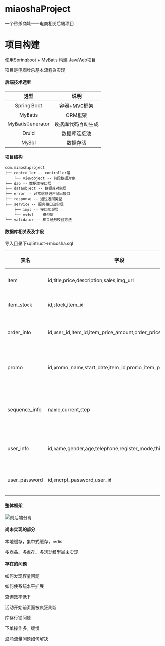 # miaoshaProject
一个秒杀商城——电商相关后端项目
# 项目构建

使用Springboot + MyBatis 构建 JavaWeb项目

项目是电商秒杀基本流程及实现



#### 后端技术选型

|       选型       |        说明        |
| :--------------: | :----------------: |
|   Spring Boot    |    容器+MVC框架    |
|     MyBatis      |      ORM框架       |
| MyBatisGenerator | 数据库代码自动生成 |
|      Druid       |    数据库连接池    |
|      MySql       |      数据存储      |



#### 项目结构

```
com.miaoshaproject
├── controller -- controller层
	└── viewobject -- 前段数据对象
├── dao -- 数据库接口层
├── dataobject -- 数据库对象层
├── error -- 异常信息通用抛出接口
├── response -- 通过返回类型
├── service -- 服务接口及实现
	├── impl -- 接口实现层
	└── model -- 模型层
└── validator -- 相关通用校验方法
```



#### 数据库相关表及字段

导入目录下sqlStruct->miaosha.sql

| 表名          | 字段                                                       | 说明         |
| ------------- | ---------------------------------------------------------- | ------------ |
| item          | id,title,price,description,sales,img_url                   | 商品表       |
| item_stock    | id,stock,item_id                                           | 库存表       |
| order_info    | id,user_id,item_id,item_price_amount,order_price,promo_id  | 订单信息     |
| promo         | id,promo_name,start_date,item_id,promo_item_price,end_date | 活动信息表   |
| sequence_info | name,current,step                                          | 递增序列信息 |
| user_info     | id,name,gender,age,telephone,register_mode,third_party_id  | 用户信息     |
| user_password | id,encrpt_password,user_id                                 | 用户密码     |



#### 整体框架

![前后端分离](https://github.com/pyhblacksky/miaoshaProject/blob/master/img/%E5%89%8D%E5%90%8E%E7%AB%AF%E5%88%86%E7%A6%BB.PNG)



#### 尚未实现的部分

本地缓存，集中式缓存，redis

多商品、多库存、多活动模型尚未实现



#### 存在的问题

如何发现容量问题

如何使系统水平扩展

查询效率低下

活动开始前页面被疯狂刷新

库存行锁问题

下单操作多，缓慢

浪涌流量问题如何解决
